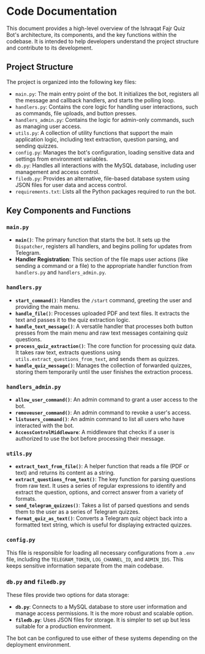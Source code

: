 # Code Documentation

This document provides a high-level overview of the Ishraqat Fajr Quiz Bot's architecture, its components, and the key functions within the codebase. It is intended to help developers understand the project structure and contribute to its development.

## Project Structure

The project is organized into the following key files:

- `main.py`: The main entry point of the bot. It initializes the bot, registers all the message and callback handlers, and starts the polling loop.
- `handlers.py`: Contains the core logic for handling user interactions, such as commands, file uploads, and button presses.
- `handlers_admin.py`: Contains the logic for admin-only commands, such as managing user access.
- `utils.py`: A collection of utility functions that support the main application logic, including text extraction, question parsing, and sending quizzes.
- `config.py`: Manages the bot's configuration, loading sensitive data and settings from environment variables.
- `db.py`: Handles all interactions with the MySQL database, including user management and access control.
- `filedb.py`: Provides an alternative, file-based database system using JSON files for user data and access control.
- `requirements.txt`: Lists all the Python packages required to run the bot.

## Key Components and Functions

### `main.py`

- **`main()`**: The primary function that starts the bot. It sets up the `Dispatcher`, registers all handlers, and begins polling for updates from Telegram.
- **Handler Registration**: This section of the file maps user actions (like sending a command or a file) to the appropriate handler function from `handlers.py` and `handlers_admin.py`.

### `handlers.py`

- **`start_command()`**: Handles the `/start` command, greeting the user and providing the main menu.
- **`handle_file()`**: Processes uploaded PDF and text files. It extracts the text and passes it to the quiz extraction logic.
- **`handle_text_message()`**: A versatile handler that processes both button presses from the main menu and raw text messages containing quiz questions.
- **`process_quiz_extraction()`**: The core function for processing quiz data. It takes raw text, extracts questions using `utils.extract_questions_from_text`, and sends them as quizzes.
- **`handle_quiz_message()`**: Manages the collection of forwarded quizzes, storing them temporarily until the user finishes the extraction process.

### `handlers_admin.py`

- **`allow_user_command()`**: An admin command to grant a user access to the bot.
- **`removeuser_command()`**: An admin command to revoke a user's access.
- **`listusers_command()`**: An admin command to list all users who have interacted with the bot.
- **`AccessControlMiddleware`**: A middleware that checks if a user is authorized to use the bot before processing their message.

### `utils.py`

- **`extract_text_from_file()`**: A helper function that reads a file (PDF or text) and returns its content as a string.
- **`extract_questions_from_text()`**: The key function for parsing questions from raw text. It uses a series of regular expressions to identify and extract the question, options, and correct answer from a variety of formats.
- **`send_telegram_quizzes()`**: Takes a list of parsed questions and sends them to the user as a series of Telegram quizzes.
- **`format_quiz_as_text()`**: Converts a Telegram quiz object back into a formatted text string, which is useful for displaying extracted quizzes.

### `config.py`

This file is responsible for loading all necessary configurations from a `.env` file, including the `TELEGRAM_TOKEN`, `LOG_CHANNEL_ID`, and `ADMIN_IDS`. This keeps sensitive information separate from the main codebase.

### `db.py` and `filedb.py`

These files provide two options for data storage:

- **`db.py`**: Connects to a MySQL database to store user information and manage access permissions. It is the more robust and scalable option.
- **`filedb.py`**: Uses JSON files for storage. It is simpler to set up but less suitable for a production environment.

The bot can be configured to use either of these systems depending on the deployment environment.

